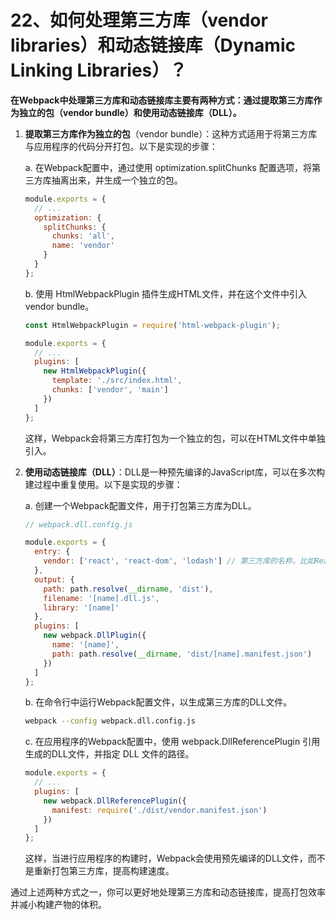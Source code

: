 # 22、如何处理第三方库（vendor libraries）和动态链接库（Dynamic Linking Libraries）？

**在Webpack中处理第三方库和动态链接库主要有两种方式：通过提取第三方库作为独立的包（vendor bundle）和使用动态链接库（DLL）。**

1. **提取第三方库作为独立的包**（vendor bundle）：这种方式适用于将第三方库与应用程序的代码分开打包。以下是实现的步骤：

   a. 在Webpack配置中，通过使用 optimization.splitChunks 配置选项，将第三方库抽离出来，并生成一个独立的包。

   ```javascript
   module.exports = {
     // ...
     optimization: {
       splitChunks: {
         chunks: 'all',
         name: 'vendor'
       }
     }
   };
   ```

   b. 使用 HtmlWebpackPlugin 插件生成HTML文件，并在这个文件中引入 vendor bundle。

   ```javascript
   const HtmlWebpackPlugin = require('html-webpack-plugin');
   
   module.exports = {
     // ...
     plugins: [
       new HtmlWebpackPlugin({
         template: './src/index.html',
         chunks: ['vendor', 'main']
       })
     ]
   };
   ```

   这样，Webpack会将第三方库打包为一个独立的包，可以在HTML文件中单独引入。

2. **使用动态链接库（DLL）**：DLL是一种预先编译的JavaScript库，可以在多次构建过程中重复使用。以下是实现的步骤：

   a. 创建一个Webpack配置文件，用于打包第三方库为DLL。

   ```javascript
   // webpack.dll.config.js
   
   module.exports = {
     entry: {
       vendor: ['react', 'react-dom', 'lodash'] // 第三方库的名称，比如React、React DOM、Lodash
     },
     output: {
       path: path.resolve(__dirname, 'dist'),
       filename: '[name].dll.js',
       library: '[name]'
     },
     plugins: [
       new webpack.DllPlugin({
         name: '[name]',
         path: path.resolve(__dirname, 'dist/[name].manifest.json')
       })
     ]
   };
   ```

   b. 在命令行中运行Webpack配置文件，以生成第三方库的DLL文件。

   ```bash
   webpack --config webpack.dll.config.js
   ```

   c. 在应用程序的Webpack配置中，使用 webpack.DllReferencePlugin 引用生成的DLL文件，并指定 DLL 文件的路径。

   ```javascript
   module.exports = {
     // ...
     plugins: [
       new webpack.DllReferencePlugin({
         manifest: require('./dist/vendor.manifest.json')
       })
     ]
   };
   ```

   这样，当进行应用程序的构建时，Webpack会使用预先编译的DLL文件，而不是重新打包第三方库，提高构建速度。

通过上述两种方式之一，你可以更好地处理第三方库和动态链接库，提高打包效率并减小构建产物的体积。